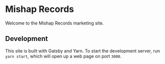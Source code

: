 # Mishap Records
Welcome to the Mishap Records marketing site. 

## Development
This site is built with Gatsby and Yarn. To start the development server, run `yarn start`, which will open up a web page on port `3000`.
